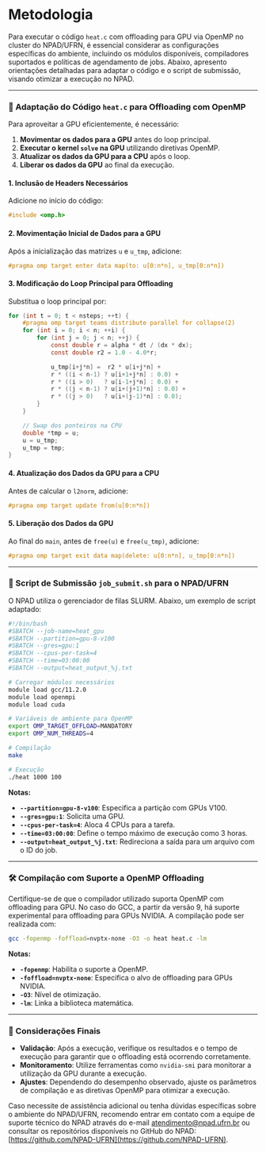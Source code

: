 # Metodologia

Para executar o código `heat.c` com offloading para GPU via OpenMP no cluster do NPAD/UFRN, é essencial considerar as configurações específicas do ambiente, incluindo os módulos disponíveis, compiladores suportados e políticas de agendamento de jobs. Abaixo, apresento orientações detalhadas para adaptar o código e o script de submissão, visando otimizar a execução no NPAD.

---

### 🔧 Adaptação do Código `heat.c` para Offloading com OpenMP

Para aproveitar a GPU eficientemente, é necessário:

1. **Movimentar os dados para a GPU** antes do loop principal.
2. **Executar o kernel `solve` na GPU** utilizando diretivas OpenMP.
3. **Atualizar os dados da GPU para a CPU** após o loop.
4. **Liberar os dados da GPU** ao final da execução.

#### 1. Inclusão de Headers Necessários

Adicione no início do código:

```c
#include <omp.h>
```

#### 2. Movimentação Inicial de Dados para a GPU

Após a inicialização das matrizes `u` e `u_tmp`, adicione:

```c
#pragma omp target enter data map(to: u[0:n*n], u_tmp[0:n*n])
```

#### 3. Modificação do Loop Principal para Offloading

Substitua o loop principal por:

```c
for (int t = 0; t < nsteps; ++t) {
    #pragma omp target teams distribute parallel for collapse(2)
    for (int i = 0; i < n; ++i) {
        for (int j = 0; j < n; ++j) {
            const double r = alpha * dt / (dx * dx);
            const double r2 = 1.0 - 4.0*r;

            u_tmp[i+j*n] =  r2 * u[i+j*n] +
            r * ((i < n-1) ? u[i+1+j*n] : 0.0) +
            r * ((i > 0)   ? u[i-1+j*n] : 0.0) +
            r * ((j < n-1) ? u[i+(j+1)*n] : 0.0) +
            r * ((j > 0)   ? u[i+(j-1)*n] : 0.0);
        }
    }

    // Swap dos ponteiros na CPU
    double *tmp = u;
    u = u_tmp;
    u_tmp = tmp;
}
```

#### 4. Atualização dos Dados da GPU para a CPU

Antes de calcular o `l2norm`, adicione:

```c
#pragma omp target update from(u[0:n*n])
```

#### 5. Liberação dos Dados da GPU

Ao final do `main`, antes de `free(u)` e `free(u_tmp)`, adicione:

```c
#pragma omp target exit data map(delete: u[0:n*n], u_tmp[0:n*n])
```

---

### 📝 Script de Submissão `job_submit.sh` para o NPAD/UFRN

O NPAD utiliza o gerenciador de filas SLURM. Abaixo, um exemplo de script adaptado:

```bash
#!/bin/bash
#SBATCH --job-name=heat_gpu
#SBATCH --partition=gpu-8-v100
#SBATCH --gres=gpu:1
#SBATCH --cpus-per-task=4
#SBATCH --time=03:00:00
#SBATCH --output=heat_output_%j.txt

# Carregar módulos necessários
module load gcc/11.2.0
module load openmpi
module load cuda

# Variáveis de ambiente para OpenMP
export OMP_TARGET_OFFLOAD=MANDATORY
export OMP_NUM_THREADS=4

# Compilação
make

# Execução
./heat 1000 100
```

**Notas:**

* **`--partition=gpu-8-v100`**: Especifica a partição com GPUs V100.
* **`--gres=gpu:1`**: Solicita uma GPU.
* **`--cpus-per-task=4`**: Aloca 4 CPUs para a tarefa.
* **`--time=03:00:00`**: Define o tempo máximo de execução como 3 horas.
* **`--output=heat_output_%j.txt`**: Redireciona a saída para um arquivo com o ID do job.

---

### 🛠️ Compilação com Suporte a OpenMP Offloading

Certifique-se de que o compilador utilizado suporta OpenMP com offloading para GPU. No caso do GCC, a partir da versão 9, há suporte experimental para offloading para GPUs NVIDIA. A compilação pode ser realizada com:

```bash
gcc -fopenmp -foffload=nvptx-none -O3 -o heat heat.c -lm
```

**Notas:**

* **`-fopenmp`**: Habilita o suporte a OpenMP.
* **`-foffload=nvptx-none`**: Especifica o alvo de offloading para GPUs NVIDIA.
* **`-O3`**: Nível de otimização.
* **`-lm`**: Linka a biblioteca matemática.

---

### 📌 Considerações Finais

* **Validação**: Após a execução, verifique os resultados e o tempo de execução para garantir que o offloading está ocorrendo corretamente.
* **Monitoramento**: Utilize ferramentas como `nvidia-smi` para monitorar a utilização da GPU durante a execução.
* **Ajustes**: Dependendo do desempenho observado, ajuste os parâmetros de compilação e as diretivas OpenMP para otimizar a execução.

Caso necessite de assistência adicional ou tenha dúvidas específicas sobre o ambiente do NPAD/UFRN, recomendo entrar em contato com a equipe de suporte técnico do NPAD através do e-mail [atendimento@npad.ufrn.br](mailto:atendimento@npad.ufrn.br) ou consultar os repositórios disponíveis no GitHub do NPAD: [https://github.com/NPAD-UFRN](https://github.com/NPAD-UFRN).
